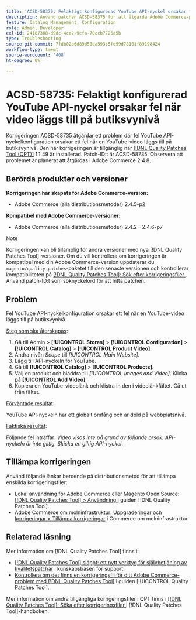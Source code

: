 ```yaml
---
title: 'ACSD-58375: Felaktigt konfigurerad YouTube API-nyckel orsakar fel när video läggs till på butiksvynivå'
description: Använd patchen ACSD-58375 för att åtgärda Adobe Commerce-problemet där fel YouTube API-nyckelkonfiguration orsakar ett fel när en YouTube-video läggs till på butiksvynivå.
feature: Catalog Management, Configuration
role: Admin, Developer
exl-id: 24187308-d9dc-4ce2-9cfa-70ccb7726a5b
type: Troubleshooting
source-git-commit: 7fdb02a6d89d50ea593c5fd99d78101f89198424
workflow-type: tm+mt
source-wordcount: '408'
ht-degree: 0%

---
```


# ACSD-58735: Felaktigt konfigurerad YouTube API-nyckel orsakar fel när video läggs till på butiksvynivå

Korrigeringen ACSD-58735 åtgärdar ett problem där fel YouTube API-nyckelkonfiguration orsakar ett fel när en YouTube-video läggs till på butiksvynivå. Den här korrigeringen är tillgänglig när [[!DNL Quality Patches Tool (QPT)]](https://experienceleague.adobe.com/sv/docs/commerce-operations/tools/quality-patches-tool/quality-patches-tool-to-self-serve-quality-patches) 1.1.49 är installerad. Patch-ID:t är ACSD-58735. Observera att problemet är planerat att åtgärdas i Adobe Commerce 2.4.8.

## Berörda produkter och versioner

**Korrigeringen har skapats för Adobe Commerce-version:**

* Adobe Commerce (alla distributionsmetoder) 2.4.5-p2

**Kompatibel med Adobe Commerce-versioner:**

* Adobe Commerce (alla distributionsmetoder) 2.4.2 - 2.4.6-p7

>[!NOTE]
>
>Korrigeringen kan bli tillämplig för andra versioner med nya [!DNL Quality Patches Tool]-versioner. Om du vill kontrollera om korrigeringen är kompatibel med din Adobe Commerce-version uppdaterar du `magento/quality-patches`-paketet till den senaste versionen och kontrollerar kompatibiliteten på [[!DNL Quality Patches Tool]: Sök efter korrigeringsfiler ](https://experienceleague.adobe.com/tools/commerce-quality-patches/index.html?lang=sv-SE). Använd patch-ID:t som söknyckelord för att hitta patchen.

## Problem

Fel YouTube API-nyckelkonfiguration orsakar ett fel när en YouTube-video läggs till på butiksvynivå.

<u>Steg som ska återskapas</u>:

1. Gå till Admin > **[!UICONTROL Stores]** > **[!UICONTROL Configuration]** > **[!UICONTROL Catalog]** > **[!UICONTROL Product Video]**.
1. Ändra nivån *Scope* till *[!UICONTROL Main Website]*.
1. Lägg till API-nyckeln för YouTube.
1. Gå till **[!UICONTROL Catalog]** > **[!UICONTROL Products]**.
1. Välj en produkt och bläddra till *[!UICONTROL Images and Video]*. Klicka på **[!UICONTROL Add Video]**.
1. Kopiera en YouTube-videolänk och klistra in den i videolänkfältet. Gå ut från fältet.

<u>Förväntade resultat</u>:

YouTube API-nyckeln har ett globalt omfång och är dold på webbplatsnivå.

<u>Faktiska resultat</u>:

Följande fel inträffar: *Video visas inte på grund av följande orsak: API-nyckeln är inte giltig. Skicka en giltig API-nyckel*.

## Tillämpa korrigeringen

Använd följande länkar beroende på distributionsmetod för att tillämpa enskilda korrigeringsfiler:

* Lokal användning för Adobe Commerce eller Magento Open Source: [[!DNL Quality Patches Tool] > Användning ](/help/tools/quality-patches-tool/usage.md) i guiden [!DNL Quality Patches Tool].
* Adobe Commerce om molninfrastruktur: [Uppgraderingar och korrigeringar > Tillämpa korrigeringar](https://experienceleague.adobe.com/docs/commerce-cloud-service/user-guide/develop/upgrade/apply-patches.html?lang=sv-SE) i Commerce om molninfrastruktur.

## Relaterad läsning

Mer information om [!DNL Quality Patches Tool] finns i:

* [[!DNL Quality Patches Tool] släppt: ett nytt verktyg för självbetjäning av kvalitetspatchar](https://experienceleague.adobe.com/sv/docs/commerce-operations/tools/quality-patches-tool/quality-patches-tool-to-self-serve-quality-patches) i kunskapsbasen för support.
* [Kontrollera om det finns en korrigeringsfil för ditt Adobe Commerce-problem med  [!DNL Quality Patches Tool]](/help/tools/quality-patches-tool/patches-available-in-qpt/check-patch-for-magento-issue-with-magento-quality-patches.md) i guiden [!UICONTROL Quality Patches Tool].


Mer information om andra tillgängliga korrigeringsfiler i QPT finns i [[!DNL Quality Patches Tool]: Söka efter korrigeringsfiler ](https://experienceleague.adobe.com/tools/commerce-quality-patches/index.html?lang=sv-SE) i [!DNL Quality Patches Tool]-handboken.
